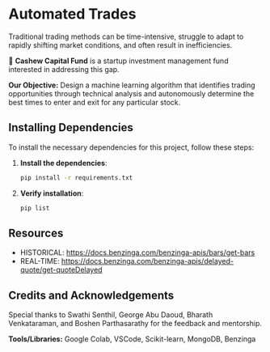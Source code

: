 # Automated Trades

Traditional trading methods can be time-intensive, struggle to adapt to rapidly shifting market conditions, and often result in inefficiencies. 

 🥜 **Cashew Capital Fund** is a startup investment management fund interested in addressing this gap.

**Our Objective:** Design a machine learning algorithm that identifies trading opportunities through technical analysis and autonomously determine the best times to enter and exit for any particular stock.

## Installing Dependencies

To install the necessary dependencies for this project, follow these steps:

1. **Install the dependencies**:  
   ```bash
   pip install -r requirements.txt
   ```

2. **Verify installation**:  
   ```bash
   pip list
   ```

## Resources

- HISTORICAL: https://docs.benzinga.com/benzinga-apis/bars/get-bars
- REAL-TIME: https://docs.benzinga.com/benzinga-apis/delayed-quote/get-quoteDelayed

## Credits and Acknowledgements 
Special thanks to Swathi Senthil, George Abu Daoud, Bharath Venkataraman, and Boshen Parthasarathy for the feedback and mentorship.

**Tools/Libraries:** Google Colab, VSCode, Scikit-learn, MongoDB, Benzinga
